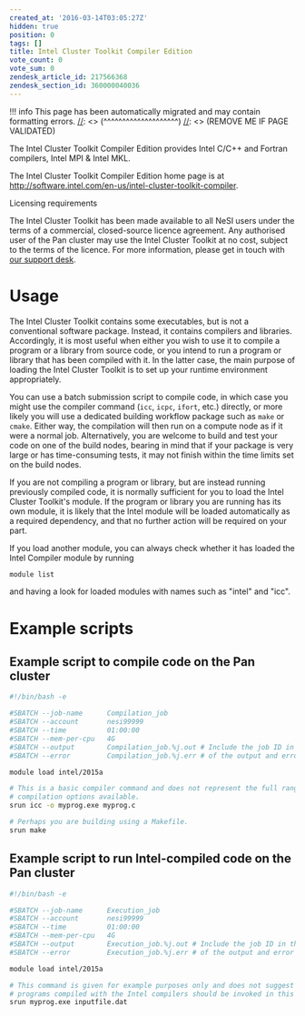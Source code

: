 ```yaml
---
created_at: '2016-03-14T03:05:27Z'
hidden: true
position: 0
tags: []
title: Intel Cluster Toolkit Compiler Edition
vote_count: 0
vote_sum: 0
zendesk_article_id: 217566368
zendesk_section_id: 360000040036
---
```




[//]: <> (REMOVE ME IF PAGE VALIDATED)
[//]: <> (vvvvvvvvvvvvvvvvvvvv)
!!! info
    This page has been automatically migrated and may contain formatting errors.
[//]: <> (^^^^^^^^^^^^^^^^^^^^)
[//]: <> (REMOVE ME IF PAGE VALIDATED)

<!-- The above lines, specifying the category, section and title, must be
present and always comprising the first three lines of the article. -->

The Intel Cluster Toolkit Compiler Edition provides Intel C/C++ and
Fortran compilers, Intel MPI & Intel MKL.

The Intel Cluster Toolkit Compiler Edition home page is at
<http://software.intel.com/en-us/intel-cluster-toolkit-compiler>.

Licensing requirements

The Intel Cluster Toolkit has been made available to all NeSI users
under the terms of a commercial, closed-source licence agreement. Any
authorised user of the Pan cluster may use the Intel Cluster Toolkit at
no cost, subject to the terms of the licence. For more information,
please get in touch with [our support desk](mailto:support@nesi.org.nz).

# Usage

The Intel Cluster Toolkit contains some executables, but is not a
conventional software package. Instead, it contains compilers and
libraries. Accordingly, it is most useful when either you wish to use it
to compile a program or a library from source code, or you intend to run
a program or library that has been compiled with it. In the latter case,
the main purpose of loading the Intel Cluster Toolkit is to set up your
runtime environment appropriately.

You can use a batch submission script to compile code, in which case you
might use the compiler command (`icc`, `icpc`, `ifort`, etc.) directly,
or more likely you will use a dedicated building workflow package such
as `make` or `cmake`. Either way, the compilation will then run on a
compute node as if it were a normal job. Alternatively, you are welcome
to build and test your code on one of the build nodes, bearing in mind
that if your package is very large or has time-consuming tests, it may
not finish within the time limits set on the build nodes.

If you are not compiling a program or library, but are instead running
previously compiled code, it is normally sufficient for you to load the
Intel Cluster Toolkit's module. If the program or library you are
running has its own module, it is likely that the Intel module will be
loaded automatically as a required dependency, and that no further
action will be required on your part.

If you load another module, you can always check whether it has loaded
the Intel Compiler module by running

``` bash
module list
```

and having a look for loaded modules with names such as "intel" and
"icc".

# Example scripts

## Example script to compile code on the Pan cluster

``` bash
#!/bin/bash -e

#SBATCH --job-name      Compilation_job
#SBATCH --account       nesi99999
#SBATCH --time          01:00:00
#SBATCH --mem-per-cpu   4G
#SBATCH --output        Compilation_job.%j.out # Include the job ID in the names
#SBATCH --error         Compilation_job.%j.err # of the output and error files

module load intel/2015a

# This is a basic compiler command and does not represent the full range of
# compilation options available.
srun icc -o myprog.exe myprog.c

# Perhaps you are building using a Makefile.
srun make
```

## Example script to run Intel-compiled code on the Pan cluster

``` bash
#!/bin/bash -e

#SBATCH --job-name      Execution_job
#SBATCH --account       nesi99999
#SBATCH --time          01:00:00
#SBATCH --mem-per-cpu   4G
#SBATCH --output        Execution_job.%j.out # Include the job ID in the names
#SBATCH --error         Execution_job.%j.err # of the output and error files

module load intel/2015a

# This command is given for example purposes only and does not suggest that all
# programs compiled with the Intel compilers should be invoked in this manner.
srun myprog.exe inputfile.dat
```
